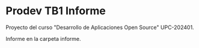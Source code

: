 # Prodev TB1 Informe
Proyecto del curso "Desarrollo de Aplicaciones Open Source" UPC-202401.

Informe en la carpeta informe. 
